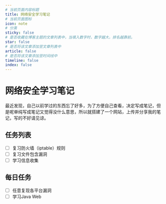 ```yaml
---
# 当前页面内容标题
title: 网络安全学习笔记
# 当前页面图标
icon: note
# 分类
sticky: false
# 是否收藏在博客主题的文章列表中，当填入数字时，数字越大，排名越靠前。
star: false
# 是否将该文章添加至文章列表中
article: false
# 是否将该文章添加至时间线中
timeline: false
index: false
---
```


# 网络安全学习笔记

最近发现，自己以前学过的东西忘了好多，为了方便自己查看，决定写成笔记，但是呢单纯写成笔记又觉得没什么意思，所以就搭建了一个网站，上传并分享我的笔记，写的不好请见谅。

## 任务列表

- [ ] 复习防火墙（iptable）规则
- [ ] 复习文件包含漏洞
- [ ] 学习信息收集

## 每日任务

- [ ] 任意复现各平台漏洞
- [ ] 学习Java Web
